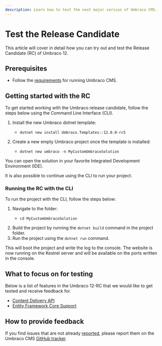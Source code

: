 ```yaml
---
description: Learn how to test the next major version of Umbraco CMS.
---
```


# Test the Release Candidate

This article will cover in detail how you can try out and test the Release Candidate (RC) of Umbraco 12.

## Prerequisites

* Follow the [requirements](fundamentals/setup/requirements.md) for running Umbraco CMS.

## Getting started with the RC

To get started working with the Umbraco release candidate, follow the steps below using the Command Line Interface (CLI).

1. Install the new Umbraco dotnet template:
   * ```aspnet
     dotnet new install Umbraco.Templates::12.0.0-rc5
     ```
2. Create a new empty Umbraco project once the template is installed:
   * ```
     dotnet new umbraco -n MyCustomUmbracoSolution
     ```

You can open the solution in your favorite Integrated Development Environment (IDE).

It is also possible to continue using the CLI to run your project.

### Running the RC with the CLI

To run the project with the CLI, follow the steps below:

1. Navigate to the folder:
   * ```
     cd MyCustomUmbracoSolution
     ```
2. Build the project by running the `dotnet build` command in the project folder.
3. Run the project using the `dotnet run` command.

This will boot the project and write the log to the console. The website is now running on the Kestrel server and will be available on the ports written in the console.

## What to focus on for testing

Below is a list of features in the Umbraco 12-RC that we would like to get tested and receive feedback for.

* [Content Delivery API](reference/content-delivery-api/)
* [Entity Framework Core Support](tutorials/getting-started-with-entity-framework-core.md)

## How to provide feedback

If you find issues that are not already [reported](https://github.com/umbraco/Umbraco-CMS/issues?q=is%3Aopen+is%3Aissue+label%3Aproject%2Fv12), please report them on the Umbraco CMS [GitHub tracker](https://github.com/umbraco/Umbraco-CMS/issues/new?assignees=\&labels=type%2Fbug\&projects=\&template=01\_bug\_report.yml).
